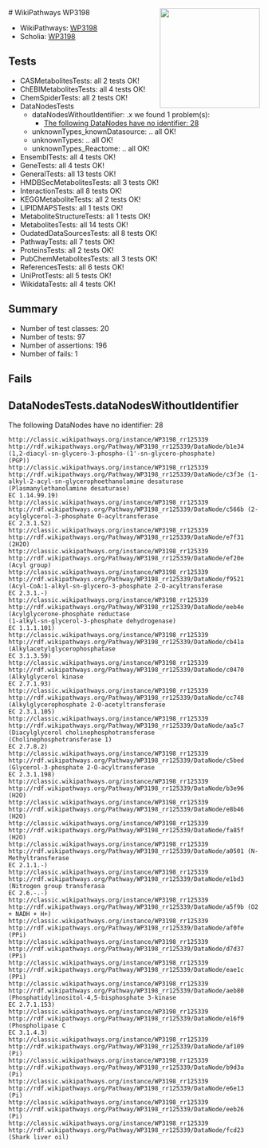 <img style="float: right; width: 200px" src="https://upload.wikimedia.org/wikipedia/commons/thumb/8/83/Wplogo_with_text_500.png/640px-Wplogo_with_text_500.png" />
# WikiPathways WP3198

* WikiPathways: [WP3198](https://wikipathways.org/pathways/WP3198)
* Scholia: [WP3198](https://scholia.toolforge.org/wikipathways/WP3198)
## Tests
* CASMetabolitesTests: all 2 tests OK!
* ChEBIMetabolitesTests: all 4 tests OK!
* ChemSpiderTests: all 2 tests OK!
* DataNodesTests
    * dataNodesWithoutIdentifier: .x we found 1 problem(s):
        * [The following DataNodes have no identifier: 28](#8792c4b7)
    * unknownTypes_knownDatasource: .. all OK!
    * unknownTypes: .. all OK!
    * unknownTypes_Reactome: .. all OK!
* EnsemblTests: all 4 tests OK!
* GeneTests: all 4 tests OK!
* GeneralTests: all 13 tests OK!
* HMDBSecMetabolitesTests: all 3 tests OK!
* InteractionTests: all 8 tests OK!
* KEGGMetaboliteTests: all 2 tests OK!
* LIPIDMAPSTests: all 1 tests OK!
* MetaboliteStructureTests: all 1 tests OK!
* MetabolitesTests: all 14 tests OK!
* OudatedDataSourcesTests: all 8 tests OK!
* PathwayTests: all 7 tests OK!
* ProteinsTests: all 2 tests OK!
* PubChemMetabolitesTests: all 3 tests OK!
* ReferencesTests: all 6 tests OK!
* UniProtTests: all 5 tests OK!
* WikidataTests: all 4 tests OK!


## Summary

* Number of test classes: 20
* Number of tests: 97
* Number of assertions: 196
* Number of fails: 1

## Fails

<a name="8792c4b7" />

## DataNodesTests.dataNodesWithoutIdentifier

The following DataNodes have no identifier: 28
```
http://classic.wikipathways.org/instance/WP3198_rr125339 http://rdf.wikipathways.org/Pathway/WP3198_rr125339/DataNode/b1e34 (1,2-diacyl-sn-glycero-3-phospho-(1'-sn-glycero-phosphate)
(PGP))
http://classic.wikipathways.org/instance/WP3198_rr125339 http://rdf.wikipathways.org/Pathway/WP3198_rr125339/DataNode/c3f3e (1-alkyl-2-acyl-sn-glycerophoethanolamine desaturase
(Plasmanylethanolamine desaturase)
EC 1.14.99.19)
http://classic.wikipathways.org/instance/WP3198_rr125339 http://rdf.wikipathways.org/Pathway/WP3198_rr125339/DataNode/c566b (2-acylglycerol-3-phosphate O-acyltransferase
EC 2.3.1.52)
http://classic.wikipathways.org/instance/WP3198_rr125339 http://rdf.wikipathways.org/Pathway/WP3198_rr125339/DataNode/e7f31 (2H2O)
http://classic.wikipathways.org/instance/WP3198_rr125339 http://rdf.wikipathways.org/Pathway/WP3198_rr125339/DataNode/ef20e (Acyl group)
http://classic.wikipathways.org/instance/WP3198_rr125339 http://rdf.wikipathways.org/Pathway/WP3198_rr125339/DataNode/f9521 (Acyl-CoA:1-alkyl-sn-glycero-3-phosphate 2-O-acyltransferase
EC 2.3.1.-)
http://classic.wikipathways.org/instance/WP3198_rr125339 http://rdf.wikipathways.org/Pathway/WP3198_rr125339/DataNode/eeb4e (Acylglycerone-phosphate reductase
(1-alkyl-sn-glycerol-3-phosphate dehydrogenase)
EC 1.1.1.101)
http://classic.wikipathways.org/instance/WP3198_rr125339 http://rdf.wikipathways.org/Pathway/WP3198_rr125339/DataNode/cb41a (Alkylacetylglycerophosphatase
EC 3.1.3.59)
http://classic.wikipathways.org/instance/WP3198_rr125339 http://rdf.wikipathways.org/Pathway/WP3198_rr125339/DataNode/c0470 (Alkylglycerol kinase
EC 2.7.1.93)
http://classic.wikipathways.org/instance/WP3198_rr125339 http://rdf.wikipathways.org/Pathway/WP3198_rr125339/DataNode/cc748 (Alkylglycerophosphate 2-O-acetyltransferase
EC 2.3.1.105)
http://classic.wikipathways.org/instance/WP3198_rr125339 http://rdf.wikipathways.org/Pathway/WP3198_rr125339/DataNode/aa5c7 (Diacylglycerol cholinephosphotransferase
(Cholinephosphotransferase 1)
EC 2.7.8.2)
http://classic.wikipathways.org/instance/WP3198_rr125339 http://rdf.wikipathways.org/Pathway/WP3198_rr125339/DataNode/c5bed (Glycerol-3-phosphate 2-O-acyltransferase
EC 2.3.1.198)
http://classic.wikipathways.org/instance/WP3198_rr125339 http://rdf.wikipathways.org/Pathway/WP3198_rr125339/DataNode/b3e96 (H2O)
http://classic.wikipathways.org/instance/WP3198_rr125339 http://rdf.wikipathways.org/Pathway/WP3198_rr125339/DataNode/e8b46 (H2O)
http://classic.wikipathways.org/instance/WP3198_rr125339 http://rdf.wikipathways.org/Pathway/WP3198_rr125339/DataNode/fa85f (H2O)
http://classic.wikipathways.org/instance/WP3198_rr125339 http://rdf.wikipathways.org/Pathway/WP3198_rr125339/DataNode/a0501 (N-Methyltransferase
EC 2.1.1.-)
http://classic.wikipathways.org/instance/WP3198_rr125339 http://rdf.wikipathways.org/Pathway/WP3198_rr125339/DataNode/e1bd3 (Nitrogen group transferasa
EC 2.6.-.-)
http://classic.wikipathways.org/instance/WP3198_rr125339 http://rdf.wikipathways.org/Pathway/WP3198_rr125339/DataNode/a5f9b (O2 + NADH + H+)
http://classic.wikipathways.org/instance/WP3198_rr125339 http://rdf.wikipathways.org/Pathway/WP3198_rr125339/DataNode/af0fe (PPi)
http://classic.wikipathways.org/instance/WP3198_rr125339 http://rdf.wikipathways.org/Pathway/WP3198_rr125339/DataNode/d7d37 (PPi)
http://classic.wikipathways.org/instance/WP3198_rr125339 http://rdf.wikipathways.org/Pathway/WP3198_rr125339/DataNode/eae1c (PPi)
http://classic.wikipathways.org/instance/WP3198_rr125339 http://rdf.wikipathways.org/Pathway/WP3198_rr125339/DataNode/aeb80 (Phosphatidylinositol-4,5-bisphosphate 3-kinase
EC 2.7.1.153)
http://classic.wikipathways.org/instance/WP3198_rr125339 http://rdf.wikipathways.org/Pathway/WP3198_rr125339/DataNode/e16f9 (Phospholipase C
EC 3.1.4.3)
http://classic.wikipathways.org/instance/WP3198_rr125339 http://rdf.wikipathways.org/Pathway/WP3198_rr125339/DataNode/af109 (Pi)
http://classic.wikipathways.org/instance/WP3198_rr125339 http://rdf.wikipathways.org/Pathway/WP3198_rr125339/DataNode/b9d3a (Pi)
http://classic.wikipathways.org/instance/WP3198_rr125339 http://rdf.wikipathways.org/Pathway/WP3198_rr125339/DataNode/e6e13 (Pi)
http://classic.wikipathways.org/instance/WP3198_rr125339 http://rdf.wikipathways.org/Pathway/WP3198_rr125339/DataNode/eeb26 (Pi)
http://classic.wikipathways.org/instance/WP3198_rr125339 http://rdf.wikipathways.org/Pathway/WP3198_rr125339/DataNode/fcd23 (Shark liver oil)
```

